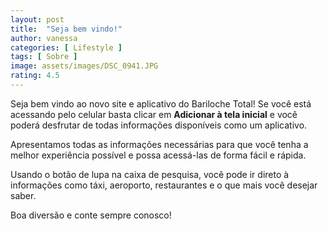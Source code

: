 ```yaml
---
layout: post
title:  "Seja bem vindo!"
author: vanessa
categories: [ Lifestyle ]
tags: [ Sobre ]
image: assets/images/DSC_0941.JPG
rating: 4.5
---
```


Seja bem vindo ao novo site e aplicativo do Bariloche Total! Se você está acessando pelo celular basta clicar em **Adicionar à tela inicial** e você poderá desfrutar de todas informações disponíveis como um aplicativo.

Apresentamos todas as informações necessárias para que você tenha a melhor experiência possível e possa acessá-las de forma fácil e rápida.

Usando o botão de lupa na caixa de pesquisa, você pode ir direto à informações como táxi, aeroporto, restaurantes e o que mais você desejar saber.

Boa diversão e conte sempre conosco!

